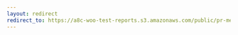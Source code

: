 ```yaml
---
layout: redirect
redirect_to: https://a8c-woo-test-reports.s3.amazonaws.com/public/pr-merge/38160/e2e/index.html
---
```


